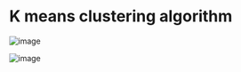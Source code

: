 # K means clustering algorithm


![image](https://github.com/Ali-Elgendy/k-means/assets/140459975/d897301d-cfd4-471b-9dcc-3a4ead3ed7f6)


![image](https://github.com/Ali-Elgendy/k-means/assets/140459975/d245686a-4f80-42c4-80d0-26209f61df60)
